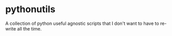# pythonutils
A collection of python useful agnostic scripts that I don't want to have to re-write all the time.
